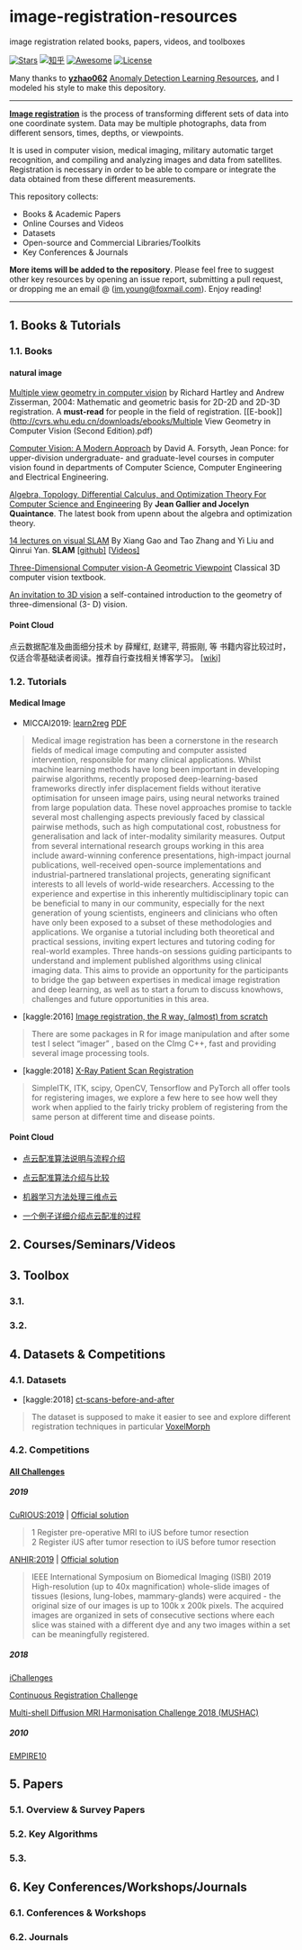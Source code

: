 # image-registration-resources
image registration related books, papers, videos, and toolboxes 

[![Stars](https://img.shields.io/github/stars/youngfish42/image-registration-resources.svg?color=orange)](https://github.com/youngfish42/image-registration-resources/stargazers) 
[![知乎](https://img.shields.io/badge/%E7%9F%A5%E4%B9%8E-%E5%9B%BE%E5%83%8F%E9%85%8D%E5%87%86%E6%8C%87%E5%8C%97-blue)](https://zhuanlan.zhihu.com/Image-Registration) 
[![Awesome](https://awesome.re/badge-flat.svg)](https://awesome.re)
[![License](https://img.shields.io/github/license/youngfish42/image-registration-resources.svg?color=green)](https://github.com/youngfish42/image-registration-resources/blob/master/LICENSE) 


Many thanks to [**yzhao062**](https://github.com/yzhao062/anomaly-detection-resources/commits?author=yzhao062) [Anomaly Detection Learning Resources](https://github.com/yzhao062/anomaly-detection-resources), and I modeled his style to make this depository. 

---

[**Image registration**](https://en.wikipedia.org/wiki/Image_registration) is the process of transforming different sets of data into one coordinate system. Data may be multiple photographs, data from different sensors, times, depths, or viewpoints.

It is used in computer vision, medical imaging, military automatic target recognition, and compiling and analyzing images and data from satellites. Registration is necessary in order to be able to compare or integrate the data obtained from these different measurements. 



This repository collects:
- Books & Academic Papers 
- Online Courses and Videos
- Datasets
- Open-source and Commercial Libraries/Toolkits
- Key Conferences & Journals


**More items will be added to the repository**.
Please feel free to suggest other key resources by opening an issue report,
submitting a pull request, or dropping me an email @ (im.young@foxmail.com).
Enjoy reading!

---


## 1. Books & Tutorials    
### 1.1. Books

#### natural image

[Multiple view geometry in computer vision](https://www.robots.ox.ac.uk/~vgg/hzbook/) by Richard Hartley and Andrew Zisserman, 2004: Mathematic and geometric basis for 2D-2D and 2D-3D registration. A **must-read** for people in the field of registration. [[E-book\]](http://cvrs.whu.edu.cn/downloads/ebooks/Multiple View Geometry in Computer Vision (Second Edition).pdf)

[Computer Vision: A Modern Approach](http://www.informit.com/store/computer-vision-a-modern-approach-9780136085928) by David A. Forsyth, Jean Ponce:  for upper-division undergraduate- and  graduate-level courses in computer vision found in departments of  Computer Science, Computer Engineering and Electrical Engineering.

[Algebra, Topology, Differential Calculus, and Optimization Theory For Computer Science and Engineering](https://www.cis.upenn.edu/~jean/gbooks/geomath.html) By **Jean Gallier and Jocelyn Quaintance**. The latest book from upenn about the algebra and optimization theory.

[14 lectures on visual SLAM](https://github.com/gaoxiang12/slambook) By Xiang Gao and Tao Zhang and Yi Liu and Qinrui Yan.  **SLAM**  [[github\]](https://github.com/gaoxiang12/slambook) [[Videos\]](https://space.bilibili.com/38737757)

[Three-Dimensional Computer vision-A Geometric Viewpoint](https://mitpress.mit.edu/books/three-dimensional-computer-vision)  Classical 3D computer vision textbook.

[An invitation to 3D vision](https://www.eecis.udel.edu/~cer/arv/readings/old_mkss.pdf) a self-contained introduction to the geometry of three-dimensional (3- D) vision.

#### Point Cloud

点云数据配准及曲面细分技术 by 薛耀红, 赵建平, 蒋振刚, 等   书籍内容比较过时，仅适合零基础读者阅读。推荐自行查找相关博客学习。 [[wiki\] ](https://baike.baidu.com/item/点云数据配准及曲面细分技术/10225974)





### 1.2. Tutorials

#### Medical Image

- MICCAI2019: [learn2reg](https://github.com/learn2reg/tutorials2019) [PDF](https://github.com/learn2reg/tutorials2019/blob/master/slides)
> Medical image registration has been a cornerstone in the research fields of medical image computing and computer assisted intervention, responsible for many clinical applications. Whilst machine learning methods have long been important in developing pairwise algorithms, recently proposed deep-learning-based frameworks directly infer displacement fields without iterative optimisation for unseen image pairs, using neural networks trained from large population data. These novel approaches promise to tackle several most challenging aspects previously faced by classical pairwise methods, such as high computational cost, robustness for generalisation and lack of inter-modality similarity measures. Output from several international research groups working in this area include award-winning conference presentations, high-impact journal publications, well-received open-source implementations and industrial-partnered translational projects, generating significant interests to all levels of world-wide researchers. Accessing to the experience and expertise in this inherently multidisciplinary topic can be beneficial to many in our community, especially for the next generation of young scientists, engineers and clinicians who often have only been exposed to a subset of these methodologies and applications. We organise a tutorial including both theoretical and practical sessions, inviting expert lectures and tutoring coding for real-world examples. Three hands-on sessions guiding participants to understand and implement published algorithms using clinical imaging data. This aims to provide an opportunity for the participants to bridge the gap between expertises in medical image registration and deep learning, as well as to start a forum to discuss knowhows, challenges and future opportunities in this area.
- [kaggle:2016] [Image registration, the R way, (almost) from scratch](https://www.kaggle.com/vicensgaitan/image-registration-the-r-way)
> There are some packages in R for image manipulation and after some test I select “imager” , based on the CImg C++, fast and providing several image processing tools.
- [kaggle:2018] [X-Ray Patient Scan Registration](https://www.kaggle.com/kmader/x-ray-patient-scan-registration)
> SimpleITK, ITK, scipy, OpenCV, Tensorflow and PyTorch all offer tools for registering images, we explore a few here to see how well they work when applied to the fairly tricky problem of registering from the same person at different time and disease points.





#### Point Cloud

- [点云配准算法说明与流程介绍](https://blog.csdn.net/Ha_ku/article/details/79755623)

- [点云配准算法介绍与比较](https://blog.csdn.net/weixin_43236944/article/details/88188532)

- [机器学习方法处理三维点云](https://blog.csdn.net/u014636245/article/details/82755966)

- [一个例子详细介绍点云配准的过程](https://www.zhihu.com/question/34170804/answer/121533317)





## 2. Courses/Seminars/Videos

## 3. Toolbox 
### 3.1. 
### 3.2. 

## 4. Datasets & Competitions
### 4.1. Datasets
- [kaggle:2018] [ct-scans-before-and-after](https://www.kaggle.com/kmader/ct-scans-before-and-after)
> The dataset is supposed to make it easier to see and explore different registration techniques in particular [VoxelMorph](https://github.com/voxelmorph/voxelmorph)

### 4.2. Competitions


#### [**All Challenges**](https://grand-challenge.org/challenges/)

##### 2019 

[CuRIOUS:2019](https://curious2019.grand-challenge.org/) | [Official solution](https://arxiv.org/ftp/arxiv/papers/1904/1904.10535.pdf)
> 1 Register pre-operative MRI to iUS before tumor resection  
> 2 Register iUS after tumor resection to iUS before tumor resection  

[ANHIR:2019](https://anhir.grand-challenge.org/) | [Official solution](https://www.researchgate.net/publication/332428245_Automatic_Non-rigid_Histological_Image_Registration_challenge)
> IEEE International Symposium on Biomedical Imaging (ISBI) 2019  
> High-resolution (up to 40x magnification) whole-slide images of tissues (lesions, lung-lobes, mammary-glands) were acquired - the original size of our images is up to 100k x 200k pixels. The acquired images are organized in sets of consecutive sections where each slice was stained with a different dye and any two images within a set can be meaningfully registered.

##### 2018 

[iChallenges ](https://ichallenges.grand-challenge.org/) 

[Continuous Registration Challenge](https://continuousregistration.grand-challenge.org/) 

[Multi-shell Diffusion MRI Harmonisation Challenge 2018 (MUSHAC)](https://projects.iq.harvard.edu/cdmri2018/challenge)

##### 2010 

[EMPIRE10](http://empire10.isi.uu.nl/)


## 5. Papers
### 5.1. Overview & Survey Papers
### 5.2. Key Algorithms
### 5.3. 


## 6. Key Conferences/Workshops/Journals
### 6.1. Conferences & Workshops
### 6.2. Journals


